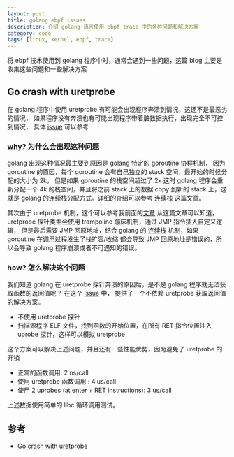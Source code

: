 ```yaml
---
layout: post
title: golang ebpf issues
description: 介绍 golang 语言使用 ebpf trace 中的各种问题和解决方案
category: code
tags: [linux, kernel, ebpf, trace]
---
```

将 ebpf 技术使用到 golang 程序中时，通常会遇到一些问题，这篇 blog 主要是收集这些问题和一些解决方案

##  Go crash with uretprobe
在 golang 程序中使用 uretprobe 有可能会出现程序奔溃到情况，这还不是最恶劣的情况，
如果程序没有奔溃也有可能出现程序带着脏数据执行，出现完全不可控到情况，
具体 [issue](https://github.com/iovisor/bcc/issues/1320) 可以参考

### why? 为什么会出现这种问题
golang 出现这种情况最主要到原因是 golang 特定的 goroutine 协程机制，
因为 goroutine 的原因，每个 goroutine 会有自己独立的 stack 空间，最开始的时候分配的大小为 2k，
但是如果 goroutine 的栈空间超过了 2k 这时 golang 程序会重新分配一个 4k 的栈空间，并且将之前 stack 
上的数据 copy 到新的 stack 上，这就是 golang 的连续栈分配方式。详细的介绍可以参考 [连续栈] 这篇文章。

其次由于 uretprobe 机制，这个可以参考我前面的[文章](/2021/05/19/trampoline-introduction)
从这篇文章可以知道，uretprobe 探针类型会使用 trampoline 蹦床机制，通过 JMP 指令插入自定义逻辑，
但是最后需要 JMP 回原地址，结合 golang 的 [连续栈] 机制，如果 goroutine 在调用过程发生了栈扩容/收缩
都会导致 JMP 回原地址是错误的，所以会导致 golang 程序崩溃或者不可遇知的错误。

### how? 怎么解决这个问题
我们知道 golang 在 uretprobe 探针奔溃的原因后，是不是 golang 程序就无法获取函数的返回值呢？
在这个 [issue](https://github.com/iovisor/bcc/issues/1320#issuecomment-407927542) 中，
提供了一个不依赖 uretprobe 获取返回值的解决方案。

- 不使用 uretprobe 探针
- 扫描源程序 ELF 文件，找到函数的开始位置，在所有 RET 指令位置注入 uprobe 探针，这样可以模拟 uretprobe

这个方案可以解决上述问题，并且还有一些性能优势，因为避免了 uretprobe 的开销

- 正常的函数调用: 2 ns/call
- 使用 uretprobe 函数调用 : 4 us/call
- 使用 2 uprobes (at enter + RET instructions): 3 us/call

上述数据使用简单的 libc 循环调用测试。

## 参考

- [Go crash with uretprobe](https://github.com/iovisor/bcc/issues/1320#issuecomment-407927542)

[连续栈]: https://tiancaiamao.gitbooks.io/go-internals/content/zh/03.5.html "连续栈"
[-10]:    http://hushi55.github.io/  "-10"
